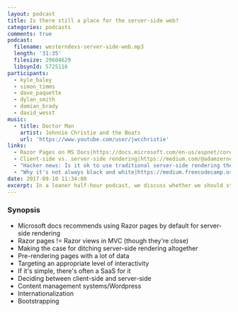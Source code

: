 ```yaml
---
layout: podcast
title: Is there still a place for the server-side web?
categories: podcasts
comments: true
podcast:
  filename: westerndevs-server-side-web.mp3
  length: '31:35'
  filesize: 29604629
  libsynId: 5725116
participants:
  - kyle_baley
  - simon_timms
  - dave_paquette
  - dylan_smith
  - damian_brady
  - david_wesst
music:
  - title: Doctor Man
    artist: Johnnie Christie and the Boats
    url: 'https://www.youtube.com/user/jwcchristie'
links:
  - Razor Pages on MS Docs|https://docs.microsoft.com/en-us/aspnet/core/mvc/razor-pages/?tabs=visual-studio
  - Client-side vs. server-side rendering|https://medium.com/@adamzerner/client-side-rendering-vs-server-side-rendering-a32d2cf3bfcc
  - "Hacker news: Is it ok to use traditional server-side rendering these days?|https://news.ycombinator.com/item?id=13212465"
  - "Why it's not always black and white|https://medium.freecodecamp.org/what-exactly-is-client-side-rendering-and-hows-it-different-from-server-side-rendering-bd5c786b340d"
date: 2017-09-10 11:34:08
excerpt: In a leaner half-hour podcast, we discuss whether we should still be rendering web pages on the server
---
```


### Synopsis

* Microsoft docs recommends using Razor pages by default for server-side rendering
* Razor pages != Razor views in MVC (though they're close)
* Making the case for ditching server-side rendering altogether
* Pre-rendering pages with a lot of data
* Targeting an appropriate level of interactivity
* If it's simple, there's often a SaaS for it
* Deciding between client-side and server-side
* Content management systems/Wordpress
* Internationalization
* Bootstrapping
